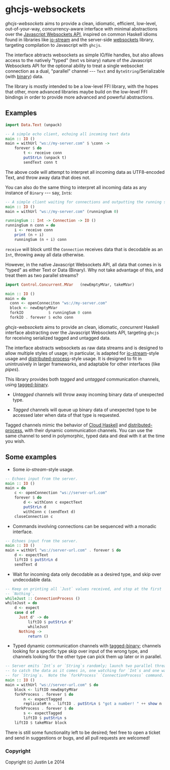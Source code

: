ghcjs-websockets
================

*ghcjs-websockets* aims to provide a clean, idiomatic, efficient, low-level,
out-of-your-way, concurrency-aware interface with minimal abstractions over
the [Javascript Websockets API][jsapi], inspired on common Haskell idioms
found in libraries like [io-stream][] and the server-side [websockets][]
library, targeting compilation to Javascript with `ghcjs`.

The interface abtracts websockets as simple IO/file handles, but also allows
access to the natively "typed" (text vs binary) nature of the Javascript
Websockets API for the optional ability to treat a single websocket connection
as a dual, "parallel" channel --- `Text` and `ByteString`/Serializable (with
[binary][]) data.

The library is mostly intended to be a low-level FFI library, with the hopes
that other, more advanced libraries maybe build on the low-level FFI bindings
in order to provide more advanced and powerful abstractions.

[jsapi]: http://www.w3.org/TR/2011/WD-websockets-20110419/
[io-stream]: http://hackage.haskell.org/package/io-streams
[websockets]: http://hackage.haskell.org/package/websockets
[binary]: http://hackage.haskell.org/package/binary

Examples
--------

```haskell
import Data.Text (unpack)

-- A simple echo client, echoing all incoming text data
main :: IO ()
main = withUrl "ws://my-server.com" $ \conn ->
    forever $ do
        t <- receive conn
        putStrLn (unpack t)
        sendText conn t
```

The above code will attempt to interpret all incoming data as UTF8-encoded
Text, and throw away data that does not.

You can also do the same thing to interpret all incoming data as any instance
of `Binary` --- say, `Int`s:

```haskell
-- A simple client waiting for connections and outputting the running sum
main :: IO ()
main = withUrl "ws://my-server.com" (runningSum 0)

runningSum :: Int -> Connection -> IO ()
runningSum n conn = do
    i <- receive conn
    print (n + i)
    runningSum (n + i) conn
```

`receive` will block until the `Connection` receives data that is decodable as
an `Int`, throwing away all data otherwise.

However, in the native Javascript Websockets API, all data that comes in is
"typed" as either Text or Data (Binary).  Why not take advantage of this, and
treat them as two parallel streams?

```haskell
import Control.Concurrent.MVar   (newEmptyMVar, takeMVar)

main :: IO ()
main = do
  conn <- openConneciton "ws://my-server.com"
  block <- newEmptyMVar
  forkIO           $ runningSum 0 conn
  forkIO . forever $ echo conn


```




*ghcjs-websockets* aims to provide an clean, idiomatic, *concurrent* Haskell
interface abstracting over the Javascript Websockets API, targeting `ghcjs`
for receiving serialized tagged and untagged data.

The interface abstracts websockets as raw data streams and is designed to
allow multiple styles of usage; in particular, is adapted for
[io-stream][]-style usage and [distributed-process][]-style usage.  It is
designed to fit in unintrusively in larger frameworks, and adaptable for other
interfaces (like *pipes*).

This library provides both *tagged* and *untagged* communication channels,
using [tagged-binary][].

* *Untagged* channels will throw away incoming binary data of unexpected type.

* *Tagged* channels will queue up binary data of unexpected type to be
  accessed later when data of that type is requested.

Tagged channels mimic the behavior of [Cloud Haskell][] and
[distributed-process][], with their dynamic communication channels.  You
can use the same channel to send in polymorphic, typed data and deal with it
at the time you wish.

Some examples
-------------

* Some *io-stream*-style usage.

```haskell
-- Echoes input from the server.
main :: IO ()
main = do
    c <- openConnection "ws://server-url.com"
    forever $ do
        d <- withConn c expectText
        putStrLn d
        withConn c (sendText d)
    closeConnection c
```

* Commands involving connections can be sequenced with a monadic interface.

```haskell
-- Echoes input from the server.
main :: IO ()
main = withUrl "ws://server-url.com" . forever $ do
    d <- expectText
    liftIO $ putStrLn d
    sendText d
```

* Wait for incoming data only decodable as a desired type, and skip over
  undecodable data.

```haskell
-- Keep on printing all `Just` values received, and stop at the first
-- `Nothing`.
whileJust :: ConnectionProcess ()
whileJust = do
    d <- expect
    case d of
      Just d' -> do
          liftIO $ putStrLn d'
          whileJust
      Nothing ->
          return ()
```

* Typed dynamic communication channels with [tagged-binary][]; channels
  looking for a specific type skip over input of the wrong type, and channels
  looking for the other type can pick them up later or in parallel.

```haskell
-- Server emits `Int`s or `String`s randomly; launch two parallel threads
-- to catch the data as it comes in, one watching for `Int`s and one watching
-- for `String`s.  Note the `forkProcess` `ConnectionProcess` command.
main :: IO ()
main = withUrl "ws://server-url.com" $ do
    block <- liftIO newEmptyMVar
    forkProcess . forever $ do
        n <- expectTagged
        replicateM n . liftIO . putStrLn $ "got a number! " ++ show n
    forkProcess . forever $ do
        s <- expectTagged
        liftIO $ putStrLn s
    liftIO $ takeMVar block
```

There is still some functionality left to be desired; feel free to open a
ticket and send in suggestions or bugs, and all pull requests are welcomed!

### Copyright

Copyright (c) Justin Le 2014


[tagged-binary]: http://hackage.haskell.org/package/tagged-binary
[io-stream]: http://hackage.haskell.org/package/io-streams
[iostream]: http://hackage.haskell.org/package/io-streams
[Cloud Haskell]: http://www.haskell.org/haskellwiki/Cloud_Haskell
[distributed-process]: http://hackage.haskell.org/package/distributed-process

